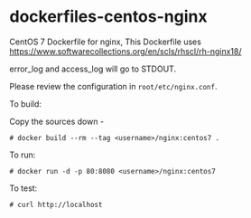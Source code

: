 dockerfiles-centos-nginx
========================

CentOS 7 Dockerfile for nginx, This Dockerfile uses https://www.softwarecollections.org/en/scls/rhscl/rh-nginx18/

error_log and access_log will go to STDOUT.

Please review the configuration in `root/etc/nginx.conf`.


To build:

Copy the sources down -

    # docker build --rm --tag <username>/nginx:centos7 .

To run:

    # docker run -d -p 80:8080 <username>/nginx:centos7

To test:

    # curl http://localhost
